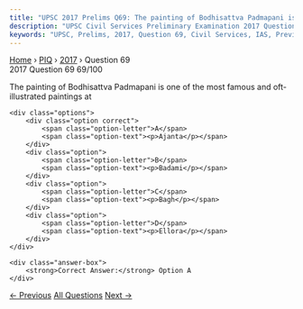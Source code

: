 ```yaml
---
title: "UPSC 2017 Prelims Q69: The painting of Bodhisattva Padmapani is one of the most fam..."
description: "UPSC Civil Services Preliminary Examination 2017 Question 69 with options and answer"
keywords: "UPSC, Prelims, 2017, Question 69, Civil Services, IAS, Previous Year Questions"
---
```


<nav class="breadcrumb">
    <a href="../../">Home</a>
    <span>›</span>
    <a href="../">PIQ</a>
    <span>›</span>
    <a href="./">2017</a>
    <span>›</span>
    <span>Question 69</span>
</nav>

<div class="question-header">
    <div class="question-meta">
        <span class="year-badge">2017</span>
        <span class="question-number">Question 69</span>
        <span class="progress">69/100</span>
    </div>
    <div class="progress-bar">
        <div class="progress-fill" style="width: 69.0%"></div>
    </div>
</div>

<div class="question-content">
    <div class="question-text">
        <p>The painting of Bodhisattva Padmapani is one of the most famous and oft-<br />
illustrated paintings at</p>
    </div>
    
    <div class="options">
        <div class="option correct">
            <span class="option-letter">A</span>
            <span class="option-text"><p>Ajanta</p></span>
        </div>
        <div class="option">
            <span class="option-letter">B</span>
            <span class="option-text"><p>Badami</p></span>
        </div>
        <div class="option">
            <span class="option-letter">C</span>
            <span class="option-text"><p>Bagh</p></span>
        </div>
        <div class="option">
            <span class="option-letter">D</span>
            <span class="option-text"><p>Ellora</p></span>
        </div>
    </div>

    <div class="answer-box">
        <strong>Correct Answer:</strong> Option A
    </div>
</div>

<div class="question-nav">
    <a href="../q068-consider-the-following-in-respect-of-indian-ocean/" class="nav-btn prev">← Previous</a>
    <a href="../" class="nav-btn center">All Questions</a>
    <a href="../q070-consider-the-following-pairs-traditions-communitie/" class="nav-btn next">Next →</a>
</div>
